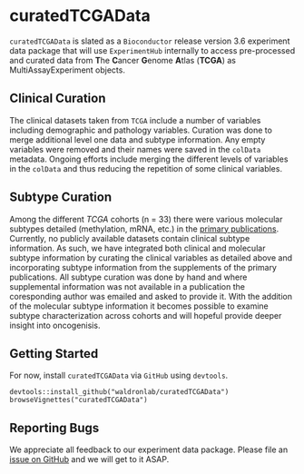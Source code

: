 # curatedTCGAData

`curatedTCGAData` is slated as a `Bioconductor` release version 3.6 experiment
data package that will use `ExperimentHub` internally to access pre-processed
and curated data from **T**he **C**ancer **G**enome **A**tlas (**TCGA**) as
MultiAssayExperiment objects.

## Clinical Curation

The clinical datasets taken from `TCGA` include a number of variables including
demographic and pathology variables. Curation was done to merge additional
level one data and subtype information. Any empty variables were removed and
their names were saved in the `colData` metadata. Ongoing efforts include merging
the different levels of variables in the `colData` and thus reducing the
repetition of some clinical variables.

## Subtype Curation

Among the different *TCGA* cohorts (n = 33) there were various molecular subtypes
detailed (methylation, mRNA, etc.) in the [primary publications][]. Currently,
no publicly available datasets contain clinical subtype information. As such,
we have integrated both clinical and molecular subtype information by curating
the clinical variables as detailed above and incorporating subtype information
from the supplements of the primary publications. All subtype curation was done
by hand and where supplemental information was not available in a publication
the coresponding author was emailed and asked to provide it. With the addition
of the molecular subtype information it becomes possible to examine subtype
characterization across cohorts and will hopeful provide deeper insight into
oncogenisis. 

## Getting Started

For now, install `curatedTCGAData` via `GitHub` using `devtools`.

```
devtools::install_github("waldronlab/curatedTCGAData")
browseVignettes("curatedTCGAData")
```

## Reporting Bugs

We appreciate all feedback to our experiment data package. 
Please file an [issue on GitHub][] and we will get to it ASAP.


[primary publications]: https://www.zotero.org/groups/tcga_research_network_publications/items
[issue on GitHub]: https://github.com/waldronlab/curatedTCGAData/issues
